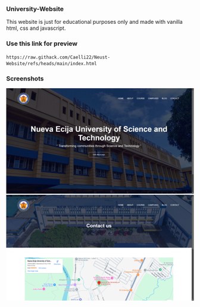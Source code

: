 ### University-Website

This website is just for educational purposes only and made with vanilla html, css and javascript.

### Use this link for preview
`https://raw.githack.com/Caelli22/Neust-Website/refs/heads/main/index.html`

### Screenshots
![Screenshot 1](https://github.com/Caelli22/Neust-Website/blob/main/screenshots/screenshot_1.png)
![Screenshot 2](https://github.com/Caelli22/Neust-Website/blob/main/screenshots/screenshot_2.png)
